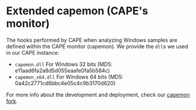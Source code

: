 # Extended capemon (CAPE's monitor)
The hooks performed by CAPE when analyzing Windows samples are defined within the CAPE monitor (capemon).
We provide the `dll`s we used in our CAPE instance:
- `capemon.dll` For Windows 32 bits (MD5: e11aad6fa2a8d5d055eaafe0fa5b584c)
- `capemon_x64.dll` For Windows 64 bits (MD5: 0a42c2771cd6bbc4e05c4c9b3170d620)


For more info about the development and deployment, check our [capemon fork](https://github.com/reverseame/capemon).